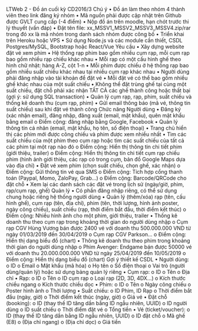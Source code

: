 LTWeb 2 - Đồ án cuối kỳ
CD2016/3
Chú ý
• Đồ án làm theo nhóm 4 thành viên theo link đăng ký nhóm
• Mã nguồn phải được cập nhật trên Github được GVLT cung cấp (-4 điểm)
• Nộp đồ án trên moodle, hạn chót trước thi lý thuyết (vấn đáp)
• Đặt tên file: xx_MSSV1_MSSV2_MSSV3_MSSV4.zip/rar trong đó xx là mã nhóm trong
danh sách nhóm được công bố
• Triển khai trên Heroku hoặc VPS
• Sử dụng Node.js và các module cần thiết, CSDL Postgres/MySQL, Bootstrap hoặc
React/Vue
Yêu cầu
• Xây dựng website đặt vé xem phim
• Hệ thống rạp phim bao gồm nhiều cụm rạp, mỗi cụm rạp bao gồm nhiều rạp chiếu khác
nhau
• Mỗi rạp có một cấu hình ghế theo hình chữ nhật: hàng A-Z, cột 1-n
• Mỗi phim được chiếu ở hệ thống rạp bao gồm nhiều suất chiếu khác nhau tại nhiều cụm
rạp khác nhau
• Người dùng phải đăng nhập vào tài khoản để đặt vé
• Mỗi đặt vé có thể bao gồm nhiều ghế khác nhau của một suất chiếu
• Không thể đặt trùng ghế tại cùng một suất chiếu, đặt chỗ phải xác nhận TẤT CẢ các ghế
thành công hoặc thất bại (gợi ý: sử dụng SQL transaction)
• Quản lý cụm rạp, rạp, phim, suất chiếu và thống kê doanh thu (cụm rạp, phim)
• Gửi email thông báo (mã vé, thông tin suất chiếu) sau khi đặt vé thành công
Chức năng
Người dùng
• Đăng ký (xác nhận email), đăng nhập, đăng xuất (email, mật khẩu), quên mật khẩu bằng
email
o Điểm cộng: đăng nhập bằng Google, Facebook
• Quản lý thông tin cá nhân (email, mật khẩu, họ tên, số điện thoại)
• Trang chủ hiển thị các phim mới được công chiếu và phim được xem nhiều nhất
• Tìm các suất chiếu của một phim theo cụm rạp hoặc tìm các suất chiếu của tất cả các
phim tại một rạp nào đó
o Điểm cộng: Hiển thị thông tin chi tiết phim (giới thiệu, trailer)
o Điểm cộng: Hiển thị thông tin chi tiết cụm rạp chiếu phim (hình ảnh giới thiệu,
các rạp có trong cụm, bản đồ Google Maps dựa vào địa chỉ)
• Đặt vé xem phim (chọn suất chiếu, chọn ghế, xác nhận)
o Điểm cộng: Gửi thông tin vé qua SMS
o Điểm cộng: Tích hợp cổng thanh toán (Paypal, Momo, ZaloPay, Grab…)
o Điểm cộng: Barcode/QRCode cho đặt chỗ
• Xem lại các danh sách các đặt vé trong lịch sử (ngày/giờ, phim, rạp/cụm rạp, ghế)
Quản lý
• Có phần đăng nhập riêng, có thể sử dụng chung hoặc riêng hệ thống người dùng
• Quản lý (thêm/xóa) rạp (tên, cấu hình ghế), cụm rạp (tên, địa chỉ), phim (tên, thời lượng,
hình ảnh poster, ngày công chiếu), suất chiếu (rạp, thời điểm bắt đầu, thời điểm kết
thúc)
o Điểm cộng: Nhiều hình ảnh cho một phim, giới thiệu, trailer
• Thống kê doanh thu theo cụm rạp trong khoảng thời gian do người dùng nhập
o Cụm rạp CGV Hùng Vương bán được 2400 vé với doanh thu 500.000.000 VND từ
ngày 01/03/2019 đến 30/04/2019
o Cụm rạp CGV Parkson…
o Điểm cộng: Hiển thị dạng biểu đồ (chart)
• Thông kê doanh thu theo phim trong khoảng thời gian do người dùng nhập
o Phim Avenger: Endgame bán được 50000 vé với doanh thu 20.000.000.000 VND
từ ngày 25/04/2019 đến 10/05/2019
o Điểm cộng: Hiển thị dạng biểu đồ (chart)
Gợi ý thiết kế CSDL
• Người dùng:
o ID
o Email
o Mật khẩu (mã hóa)
o Họ tên
o Số điện thoại
o Vai trò (người dùng/quản lý) hoặc sử dụng bảng quản lý riêng
• Cụm rạp:
o ID
o Tên
o Địa chỉ
• Rạp:
o ID
o Tên
o ID cụm rạp
o Loại rạp (2D, 3D, 4DX…)
o Kích thước chiều ngang
o Kích thước chiều dọc
• Phim:
o ID
o Tên
o Ngày công chiếu
o Poster hình ảnh
o Thời lượng
• Suất chiếu:
o ID Phim, ID Rạp
o Thời điểm bắt đầu (ngày, giờ)
o Thời điểm kết thúc (ngày, giờ)
o Giá vé
• Đặt chỗ (booking):
o ID (thay thế ID tăng dần bằng ID ngẫu nhiên, UUID)
o ID người dùng
o ID suất chiếu
o Thời điểm đặt vé
o Tổng tiền
• Vé (ticket/voucher):
o ID (thay thế ID tăng dần bằng ID ngẫu nhiên, UUID)
o ID đặt chỗ
o Mã ghế (E8)
o (Địa chỉ ngang)
o (Địa chỉ dọc)
o Giá tiền
